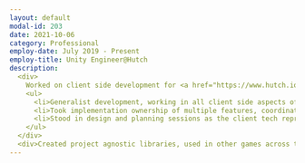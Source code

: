 ```yaml
---
layout: default
modal-id: 203
date: 2021-10-06
category: Professional
employ-date: July 2019 - Present
employ-title: Unity Engineer@Hutch
description:
  <div>
    Worked on client side development for <a href="https://www.hutch.io/our-games/rebel-racing/target="_blank" rel="noopener noreferrer"><b>Rebel Racing</b></a> - an arcade racing game for <b>Android</b> and <b>iOS</b>, released in <b>Nov 2019</b>}.
    <ul>
      <li>Generalist development, working in all client side aspects of the game, ranging from gameplay and UI, to tools and library integration.</li>
      <li>Took implementation ownership of multiple features, coordinating with other departments to make sure features get shipped.</li>
      <li>Stood in design and planning sessions as the client tech representative.</li>
    </ul>
  </div>
  <div>Created project agnostic libraries, used in other games across the studio.</div>
---
```

